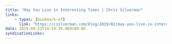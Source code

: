 ```yaml
---
title: "May You Live in Interesting Times | Chris Silverman"
links:
    - types: [bookmark-of]
      link: "https://csilverman.com/blog/2019/02/may-you-live-in-interesting-times/"
date: 2019-09-22T14:19:39.069+00:00
syndicationLinks:
---
```

